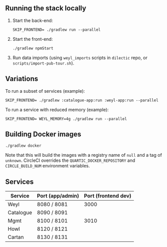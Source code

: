 ## Running the stack locally

1. Start the back-end:

   ```
   SKIP_FRONTEND= ./gradlew run --parallel
   ```
        
2. Start the front-end:

    ```
    ./gradlew npmStart
    ```

3. Run data imports (using `weyl_imports` scripts in `dilectic` repo, or `scripts/import-pub-tour.sh`).

## Variations

To run a subset of services (example):

```
SKIP_FRONTEND= ./gradlew :catalogue-app:run :weyl-app:run --parallel
```
    
To run a service with reduced memory (example):

```
SKIP_FRONTEND= WEYL_MEMORY=4g ./gradlew run --parallel
```

## Building Docker images

```
./gradlew docker
```

Note that this will build the images with a registry name of `null` and a tag of `unknown`.  CircleCI overrides the
`QUARTIC_DOCKER_REPOSITORY` and `CIRCLE_BUILD_NUM` environment variables.


## Services

Service    | Port (app/admin) | Port (frontend dev)
-----------|------------------|----------------------
Weyl       | 8080 / 8081      | 3000
Catalogue  | 8090 / 8091      |
Mgmt       | 8100 / 8101      | 3010
Howl       | 8120 / 8121      |
Cartan     | 8130 / 8131      |
